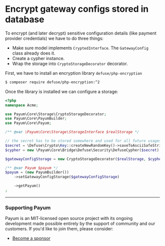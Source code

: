 # Encrypt gateway configs stored in database

To encrypt (and later decrypt) sensitive configuration details (like payment provider credentials) we have to do three things:

* Make sure model implements `CryptedInterface`. The `GatewayConfig` class already does it.
* Create a cypher instance.
* Wrap the storage into `CryptoStorageDecorator` decorator.

First, we have to install an encryption library `defuse/php-encryption`

```bash
$ composer require defuse/php-encryption:^2
```

Once the library is installed we can configure a storage:

```php
<?php
namespace Acme;

use Payum\Core\Storage\CryptoStorageDecorator;
use Payum\Core\PayumBuilder;
use Payum\Core\Payum;

/** @var \Payum\Core\Storage\StorageInterface $realStorage */

// the secret has to be stored somewhere and used for all future usages.
$secret = \Defuse\Crypto\Key::createNewRandomKey()->saveToAsciiSafeString();
$cypher = new \Payum\Core\Bridge\Defuse\Security\DefuseCypher($secret);

$gatewayConfigStorage = new CryptoStorageDecorator($realStorage, $cypher);

/** @var Payum $payum */
$payum = (new PayumBuilder())
    ->setGatewayConfigStorage($gatewayConfigStorage)

    ->getPayum()
;
```

***

### Supporting Payum

Payum is an MIT-licensed open source project with its ongoing development made possible entirely by the support of community and our customers. If you'd like to join them, please consider:

* [Become a sponsor](https://github.com/sponsors/Payum)
